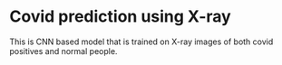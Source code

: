 # Covid prediction using X-ray
 This is CNN based model that is trained on X-ray images of both covid positives and normal people.
